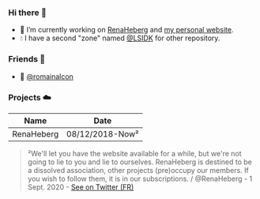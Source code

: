 ### Hi there :wave:
* :thought_balloon: I’m currently working on [RenaHeberg](https://github.com/orgs/RenaHeberg/people) and [my personal website](https://lsidk.eu.org).
* :droplet:  I have a second "zone" named [@LSIDK](https://github.com/LSIDK) for other repository.

### Friends :dancers:
* :speech_balloon: [@romainalcon](https://github.com/romainalcon)

### Projects :cloud:

Name | Date
------------ | -------------
RenaHeberg | 08/12/2018-Now²

> ²We'll let you have the website available for a while, but we're not going to lie to you and lie to ourselves.
> RenaHeberg is destined to be a dissolved association, other projects (pre)occupy our members.
> If you wish to follow them, it is in our subscriptions. / @RenaHeberg - 1 Sept. 2020 - [See on Twitter (FR)](https://twitter.com/RenaHeberg/status/1297965830337187840)
